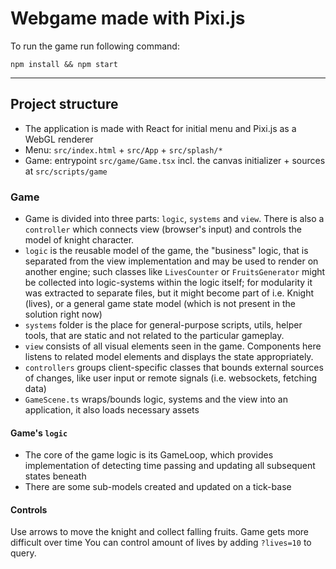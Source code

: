 # Webgame made with Pixi.js

To run the game run following command:

```
npm install && npm start
```


--------


## Project structure

- The application is made with React for initial menu and Pixi.js as a WebGL renderer
- Menu: `src/index.html` + `src/App` + `src/splash/*`
- Game: entrypoint `src/game/Game.tsx` incl. the canvas initializer + sources at `src/scripts/game`


### Game

- Game is divided into three parts: `logic`, `systems` and `view`. There is also a `controller` which connects view (browser's input) and controls the model of knight character.
- `logic` is the reusable model of the game, the "business" logic, that is separated from the view implementation and may be used to render on another engine; such classes like `LivesCounter` or `FruitsGenerator` might be collected into logic-systems within the logic itself; for modularity it was extracted to separate files, but it might become part of i.e. Knight (lives), or a general game state model (which is not present in the solution right now)
- `systems` folder is the place for general-purpose scripts, utils, helper tools, that are static and not related to the particular gameplay.
- `view` consists of all visual elements seen in the game. Components here listens to related model elements and displays the state appropriately.
- `controllers` groups client-specific classes that bounds external sources of changes, like user input or remote signals (i.e. websockets, fetching data)
- `GameScene.ts` wraps/bounds logic, systems and the view into an application, it also loads necessary assets


#### Game's `logic`

- The core of the game logic is its GameLoop, which provides implementation of detecting time passing and updating all subsequent states beneath
- There are some sub-models created and updated on a tick-base



#### Controls

Use arrows to move the knight and collect falling fruits.
Game gets more difficult over time
You can control amount of lives by adding `?lives=10` to query.